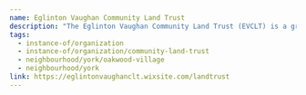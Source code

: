 ```yaml
---
name: Eglinton Vaughan Community Land Trust
description: "The Eglinton Vaughan Community Land Trust (EVCLT) is a grassroots movement born out of the resilience and determination of the residents of OVCO and Keele-Eglinton. United by a shared vision of a diverse and engaged community, we are reclaiming control over our neighbourhood's future through the establishment of a Community Land Trust (CLT). At our core, we believe that housing is a fundamental human right, and we are taking bold action to ensure safe, affordable, and dignified housing for all."
tags:
  - instance-of/organization
  - instance-of/organization/community-land-trust
  - neighbourhood/york/oakwood-village
  - neighbourhood/york
link: https://eglintonvaughanclt.wixsite.com/landtrust
---
```

